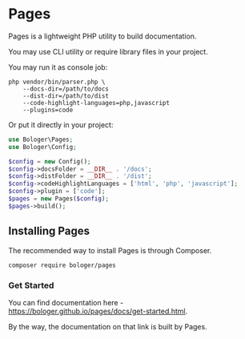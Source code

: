 # Pages 

Pages is a lightweight PHP utility to build documentation. 

You may use CLI utility or require library files in your project.

You may run it as console job: 
```
php vendor/bin/parser.php \
    --docs-dir=/path/to/docs
    --dist-dir=/path/to/dist 
    --code-highlight-languages=php,javascript
    --plugins=code
```

Or put it directly in your project:
```php
use Bologer\Pages;
use Bologer\Config;

$config = new Config();
$config->docsFolder = __DIR__ . '/docs';
$config->distFolder = __DIR__ . '/dist';
$config->codeHighlightLanguages = ['html', 'php', 'javascript'];
$config->plugin = ['code'];
$pages = new Pages($config);
$pages->build();
```

## Installing Pages
The recommended way to install Pages is through Composer.

```
composer require bologer/pages
```

### Get Started

You can find documentation here - https://bologer.github.io/pages/docs/get-started.html. 

By the way, the documentation on that link is built by Pages.
